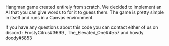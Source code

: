 Hangman game created entirely from scratch. We decided to implement an AI that you can give words to for it to guess them. The game is pretty simple in itself and runs in a Canvas environment. 


If you have any questions about this code you can contact either of us on discord : FrostyCitrus#3699 , The_Elevated_One#4557 and howdy doody#5853
